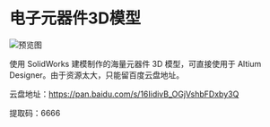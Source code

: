 # 电子元器件3D模型

![预览图](https://img.fanhaobai.com/project/index/electron-component-3d.png)

使用 SolidWorks 建模制作的海量元器件 3D 模型，可直接使用于 Altium Designer。由于资源太大，只能留百度云盘地址。

云盘地址：https://pan.baidu.com/s/16IidivB_OGjVshbFDxby3Q

提取码：6666
